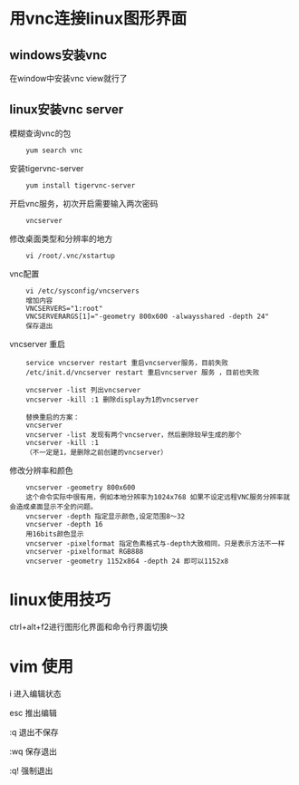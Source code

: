 # 用vnc连接linux图形界面
## windows安装vnc

在window中安装vnc view就行了
## linux安装vnc server
模糊查询vnc的包

        yum search vnc 

安装tigervnc-server

        yum install tigervnc-server 

开启vnc服务，初次开启需要输入两次密码

        vncserver

修改桌面类型和分辨率的地方

        vi /root/.vnc/xstartup 
vnc配置

        vi /etc/sysconfig/vncservers
        增加内容
        VNCSERVERS="1:root"
        VNCSERVERARGS[1]="-geometry 800x600 -alwaysshared -depth 24"
        保存退出
vncserver 重启

        service vncserver restart 重启vncserver服务，目前失败
        /etc/init.d/vncserver restart 重启vncserver 服务 ，目前也失败

        vncserver -list 列出vncserver
        vncserver -kill :1 删除display为1的vncserver

        替换重启的方案：
        vncserver 
        vncserver -list 发现有两个vncserver，然后删除较早生成的那个
        vncserver -kill :1
        （不一定是1，是删除之前创建的vncserver）

修改分辨率和颜色

        vncserver -geometry 800x600
        这个命令实际中很有用，例如本地分辨率为1024x768 如果不设定远程VNC服务分辨率就会造成桌面显示不全的问题。
        vncserver -depth 指定显示颜色,设定范围8～32
        vncserver -depth 16
        用16bits颜色显示
        vncserver -pixelformat 指定色素格式与-depth大致相同，只是表示方法不一样
        vncserver -pixelformat RGB888
        vncserver -geometry 1152x864 -depth 24 即可以1152x8




# linux使用技巧
ctrl+alt+f2进行图形化界面和命令行界面切换

# vim 使用

i 进入编辑状态

esc 推出编辑

:q 退出不保存

:wq 保存退出

:q! 强制退出
